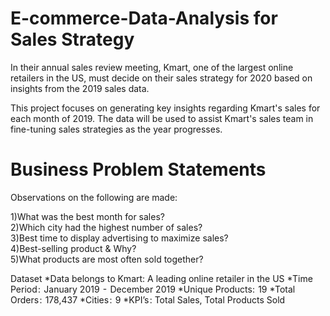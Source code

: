 # E-commerce-Data-Analysis for Sales Strategy

In their annual sales review meeting, Kmart, one of the largest online retailers in the US, must decide on their sales strategy for 2020 based on insights from the 2019 sales data.

This project focuses on generating key insights regarding Kmart's sales for each month of 2019. 
The data will be used to assist Kmart's sales team in fine-tuning sales strategies as the year progresses.
# Business Problem Statements
Observations on the following are made:

1)What was the best month for sales? <br>
2)Which city had the highest number of sales?<br>
3)Best time to display advertising to maximize sales?<br>
4)Best-selling product & Why?<br>
5)What products are most often sold together?<br>

Dataset
*Data belongs to Kmart: A leading online retailer in the US
*Time Period :  January 2019  -  December 2019
*Unique Products:  19
*Total Orders :  178,437
*Cities :  9
*KPI’s : Total Sales, Total Products Sold

